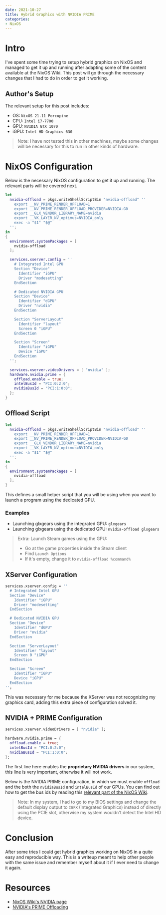 ```yaml
---
date: 2021-10-27
title: Hybrid Graphics with NVIDIA PRIME
categories:
- NixOS
---
```


# Intro
I've spent some time trying to setup hybrid graphics on NixOS and managed to get
it up and running after adapting some of the content available at the NixOS Wiki.
This post will go through the necessary changes that I had to do in order to get
it working.

## Author's Setup
The relevant setup for this post includes:
- OS: `NixOS 21.11 Porcupine`
- CPU: `Intel i7-7700`
- GPU: `NVIDIA GTX 1070`
- iGPU: `Intel HD Graphics 630`

> Note: I have not tested this in other machines, maybe some changes will be
> necessary for this to run in other kinds of hardware.

# NixOS Configuration
Below is the necessary NixOS configuration to get it up and running. The
relevant parts will be covered next.

```nix
let
  nvidia-offload = pkgs.writeShellScriptBin "nvidia-offload" ''
    export __NV_PRIME_RENDER_OFFLOAD=1
    export __NV_PRIME_RENDER_OFFLOAD_PROVIDER=NVIDIA-G0
    export __GLX_VENDOR_LIBRARY_NAME=nvidia
    export __VK_LAYER_NV_optimus=NVIDIA_only
    exec -a "$1" "$@"
  '';
in
{
  environment.systemPackages = [
    nvidia-offload
  ];

  services.xserver.config = ''
    # Integrated Intel GPU
    Section "Device"
      Identifier "iGPU"
      Driver "modesetting"
    EndSection

    # Dedicated NVIDIA GPU
    Section "Device"
      Identifier "dGPU"
      Driver "nvidia"
    EndSection

    Section "ServerLayout"
      Identifier "layout"
      Screen 0 "iGPU"
    EndSection

    Section "Screen"
      Identifier "iGPU"
      Device "iGPU"
    EndSection
  '';

  services.xserver.videoDrivers = [ "nvidia" ];
  hardware.nvidia.prime = {
    offload.enable = true;
    intelBusId = "PCI:0:2:0";
    nvidiaBusId = "PCI:1:0:0";
  };
}
```

## Offload Script
```nix
let
  nvidia-offload = pkgs.writeShellScriptBin "nvidia-offload" ''
    export __NV_PRIME_RENDER_OFFLOAD=1
    export __NV_PRIME_RENDER_OFFLOAD_PROVIDER=NVIDIA-G0
    export __GLX_VENDOR_LIBRARY_NAME=nvidia
    export __VK_LAYER_NV_optimus=NVIDIA_only
    exec -a "$1" "$@"
  '';
in
{
  environment.systemPackages = [
    nvidia-offload
  ];
}
```

This defines a small helper script that you will be using when you want to launch a program using the dedicated GPU.

### Examples
- Launching glxgears using the integrated GPU: `glxgears`
- Launching glxgears using the dedicated GPU: `nvidia-offload glxgears`

> Extra: Launch Steam games using the GPU:
> - Go at the game properties inside the Steam client
> - Find `Launch Options`
> - If it's empty, change it to `nvidia-offload %command%`

## XServer Configuration

```nix
services.xserver.config = ''
  # Integrated Intel GPU
  Section "Device"
    Identifier "iGPU"
    Driver "modesetting"
  EndSection

  # Dedicated NVIDIA GPU
  Section "Device"
    Identifier "dGPU"
    Driver "nvidia"
  EndSection

  Section "ServerLayout"
    Identifier "layout"
    Screen 0 "iGPU"
  EndSection

  Section "Screen"
    Identifier "iGPU"
    Device "iGPU"
  EndSection
'';
```

This was necessary for me because the XServer was not recognizing
my graphics card, adding this extra piece of configuration solved it.

## NVIDIA + PRIME Configuration

```nix
services.xserver.videoDrivers = [ "nvidia" ];

hardware.nvidia.prime = {
  offload.enable = true;
  intelBusId = "PCI:0:2:0";
  nvidiaBusId = "PCI:1:0:0";
};
```

The first line here enables the **proprietary NVIDIA drivers** in our system, this
line is very important, otherwise it will not work.

Below is the NVIDIA PRIME configuration, in which we must enable `offload` and
the both the `nvidiaBusId` and `intelBusId` of our GPUs. You can find out how to
get the bus ids by reading this [relevant part of the NixOS Wiki](https://nixos.wiki/wiki/Nvidia#lspci).

> Note: In my system, I had to go to my BIOS settings and change the default
> display output to `IGFX` (Integrated Graphics) instead of directly using the
> PCIE slot, otherwise my system wouldn't detect the Intel HD device.

# Conclusion
After some tries I could get hybrid graphics working on NixOS in a quite easy
and reproducible way. This is a writeup meant to help other people with the same
issue and remember myself about it if I ever need to change it again.

# Resources
- [NixOS Wiki's NVIDIA page](https://nixos.wiki/wiki/Nvidia)
- [NVIDIA's PRIME Offloading](https://download.nvidia.com/XFree86/Linux-x86_64/435.17/README/primerenderoffload.html)
